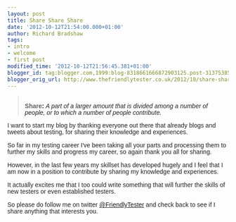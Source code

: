 ```yaml
---
layout: post
title: Share Share Share
date: '2012-10-12T21:54:00.000+01:00'
author: Richard Bradshaw
tags:
- intro
- welcome
- first post
modified_time: '2012-10-12T21:56:45.381+01:00'
blogger_id: tag:blogger.com,1999:blog-8318661666872903125.post-3137538599251771335
blogger_orig_url: http://www.thefriendlytester.co.uk/2012/10/share-share-share.html
---
```


<blockquote class="tr_bq"><span class="Apple-style-span" style="font-family: Arial, Helvetica, sans-serif;"><br /><b>Share</b><span class="Apple-style-span" style="color: #222222;"><b>:&nbsp;</b></span><span class="Apple-style-span" style="-webkit-border-horizontal-spacing: 2px; -webkit-border-vertical-spacing: 2px; border-collapse: collapse; color: #222222; line-height: 15px;"><i>A part of a larger amount that is divided among a number of people, or to which a number of people contribute.</i></span></span></blockquote><span class="Apple-style-span" style="-webkit-border-horizontal-spacing: 2px; -webkit-border-vertical-spacing: 2px; border-collapse: collapse; color: #222222; font-family: Arial, Helvetica, sans-serif; line-height: 15px;">I want to start my blog by thanking everyone out there that already blogs and tweets about testing, for sharing their knowledge and experiences.</span><br /><span class="Apple-style-span" style="font-family: Arial, Helvetica, sans-serif;"><span class="Apple-style-span" style="-webkit-border-horizontal-spacing: 2px; -webkit-border-vertical-spacing: 2px; border-collapse: collapse; color: #222222; line-height: 15px;"><br /></span> <span class="Apple-style-span" style="-webkit-border-horizontal-spacing: 2px; -webkit-border-vertical-spacing: 2px; border-collapse: collapse; color: #222222; line-height: 15px;">So far in my testing career I've been taking all your parts and processing them to further my skills and progress my career, so again thank you all for sharing.</span><span class="Apple-style-span" style="-webkit-border-horizontal-spacing: 2px; -webkit-border-vertical-spacing: 2px; border-collapse: collapse; color: #222222; line-height: 15px;">&nbsp;</span></span><br /><span class="Apple-style-span" style="font-family: Arial, Helvetica, sans-serif;"><span class="Apple-style-span" style="color: #222222;"><span class="Apple-style-span" style="-webkit-border-horizontal-spacing: 2px; -webkit-border-vertical-spacing: 2px; border-collapse: collapse; line-height: 15px;"><br /></span></span> <span class="Apple-style-span" style="color: #222222;"><span class="Apple-style-span" style="-webkit-border-horizontal-spacing: 2px; -webkit-border-vertical-spacing: 2px; border-collapse: collapse; line-height: 15px;">However, in the last few years my skillset has developed hugely and I feel that I am now in a position to contribute by sharing my knowledge and experiences.</span></span></span><br /><span class="Apple-style-span" style="font-family: Arial, Helvetica, sans-serif;"><span class="Apple-style-span" style="color: #222222;"><span class="Apple-style-span" style="-webkit-border-horizontal-spacing: 2px; -webkit-border-vertical-spacing: 2px; border-collapse: collapse; line-height: 15px;"><br /></span></span> <span class="Apple-style-span" style="color: #222222;"><span class="Apple-style-span" style="-webkit-border-horizontal-spacing: 2px; -webkit-border-vertical-spacing: 2px; border-collapse: collapse; line-height: 15px;">It actually excites me that I too could write something that will further the skills of new testers or even established testers.</span></span></span><br /><span class="Apple-style-span" style="font-family: Arial, Helvetica, sans-serif;"><span class="Apple-style-span" style="color: #222222;"><span class="Apple-style-span" style="-webkit-border-horizontal-spacing: 2px; -webkit-border-vertical-spacing: 2px; border-collapse: collapse; line-height: 15px;"><br /></span></span> <span class="Apple-style-span" style="color: #222222;"><span class="Apple-style-span" style="-webkit-border-horizontal-spacing: 2px; -webkit-border-vertical-spacing: 2px; border-collapse: collapse; line-height: 15px;">So please do follow me on twitter <a href="https://twitter.com/FriendlyTester">@FriendlyTester</a>&nbsp;and check back to see if I share anything that interests you.</span></span></span>